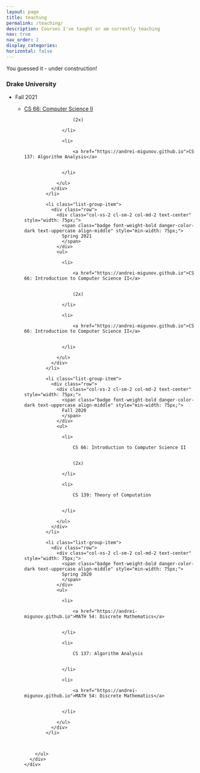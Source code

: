 ```yaml
---
layout: page
title: teaching
permalink: /teaching/
description: Courses I've taught or am currently teaching
nav: true
nav_order: 2
display_categories: 
horizontal: false
---
```


You guessed it - under construction!
<div class="card mt-3 p-3">
      <h3 class="card-title font-weight-medium">Drake University</h3>
      <div>
        <ul class="card-text font-weight-light list-group list-group-flush">
            <li class="list-group-item">
              <div class="row">
                <div class="col-xs-2 cl-sm-2 col-md-2 text-center" style="width: 75px;">
                  <span class="badge font-weight-bold danger-color-dark text-uppercase align-middle" style="min-width: 75px;">
                  Fall 2021
                  </span>
                </div>
                <ul>
                  <li>
                      <a href="https://andrei-migunov.github.io">CS 66: Computer Science II</a>
                                   
                      (2x)
                    
                  </li>
                  
                  <li>
                    
                      <a href="https://andrei-migunov.github.io">CS 137: Algorithm Analysis</a>
                    
                    
                  </li>
                  
                </ul>
              </div>
            </li>
          
            <li class="list-group-item">
              <div class="row">
                <div class="col-xs-2 cl-sm-2 col-md-2 text-center" style="width: 75px;">
                  <span class="badge font-weight-bold danger-color-dark text-uppercase align-middle" style="min-width: 75px;">
                  Spring 2021
                  </span>
                </div>
                <ul>
                  
                  <li>
                    
                      <a href="https://andrei-migunov.github.io">CS 66: Introduction to Computer Science II</a>
                    
                    
                      (2x)
                    
                  </li>
                  
                  <li>
                    
                      <a href="https://andrei-migunov.github.io">CS 66: Introduction to Computer Science II</a>
                    
                    
                  </li>
                  
                </ul>
              </div>
            </li>
          
            <li class="list-group-item">
              <div class="row">
                <div class="col-xs-2 cl-sm-2 col-md-2 text-center" style="width: 75px;">
                  <span class="badge font-weight-bold danger-color-dark text-uppercase align-middle" style="min-width: 75px;">
                  Fall 2020
                  </span>
                </div>
                <ul>
                  
                  <li>
                    
                      CS 66: Introduction to Computer Science II
                    
                    
                      (2x)
                    
                  </li>
                  
                  <li>
                    
                      CS 139: Theory of Computation
                    
                    
                  </li>
                  
                </ul>
              </div>
            </li>
          
            <li class="list-group-item">
              <div class="row">
                <div class="col-xs-2 cl-sm-2 col-md-2 text-center" style="width: 75px;">
                  <span class="badge font-weight-bold danger-color-dark text-uppercase align-middle" style="min-width: 75px;">
                  Spring 2020
                  </span>
                </div>
                <ul>
                  
                  <li>
                    
                      <a href="https://andrei-migunov.github.io">MATH 54: Discrete Mathematics</a>
                    
                    
                  </li>
                  
                  <li>
                    
                      CS 137: Algorithm Analysis
                    
                    
                  </li>
                  
                  <li>
                    
                      <a href="https://andrei-migunov.github.io">MATH 54: Discrete Mathematics</a>
                    
                    
                  </li>
                  
                </ul>
              </div>
            </li>
          

          
        </ul>
      </div>
    </div>